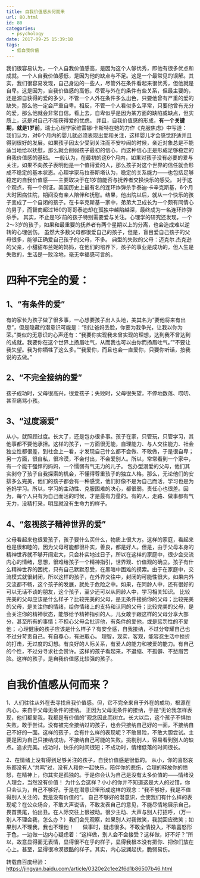 ```yaml
---
title: 自我价值感从何而来
url: 80.html
id: 80
categories:
  - psychology
date: 2017-09-25 15:39:18
tags:
  - 低自我价值
---
```


我们很容易认为，一个人自我价值感高，是因为这个人够优秀，即他有很多优点和成就。一个人自我价值感低，是因为他的缺点与不足。这是一个最常见的误解。其实，我们很容易发现，自己身边的一些人，尽管外在条件看起来很优秀，但他就是自卑。这是因为，自我价值感的高低，尽管与外在的条件有些关系，但最主要的，还是源自获得的爱的多少。不管一个人外在条件多么出色，只要他曾有严重的爱的缺失，那么他一定会严重自卑。相反，不管一个人看似多么平常，只要他曾有充分的爱，那么他就会非常自信。看上去，自卑似乎是因为某方面的缺陷或缺点，但实质上，这是对自己不能获得爱的忧虑。 并且，自我价值感的形成，**有一个关键期，就是1岁前**。瑞士心理学家维雷娜·卡斯特在她的力作《克服焦虑》中写道： 我们认为，对6个月内的婴儿就必须表现出爱和关注，这样婴儿才会感觉舒适并且得到很好的发展。如果孩子因太少受到关注而不安吵闹的时候，亲近对象总是不能适当地给以抚慰，那么就会削弱孩子最初的信心，而这种信心正是形成足够稳定的自我价值感的基础。 一般认为，在最初的这6个月内，如果对孩子没有必要的爱与关注，如果不向孩子表明他是一个值得爱的人，那么孩子对这个世界的信任就会形成不稳定的基本状态。心理学家马拉泰斯塔认为，稳定的关系能力——也包括足够稳定的自我价值感——主要取决于在1岁前能否与抚养者交换快乐的感受。 对于这个观点，有一个例证。美国历史上最有名的连环炸弹杀手泰迪·卡辛克斯基，6个月大时因病住院，期间没有亲人陪伴和抚慰。结果，他出院以后，就从一个快乐的孩子变成了一个自闭的孩子。在卡辛克斯基一家中，弟弟大卫成长为一个颇有同情心的男子，而智商超过160的哥哥泰迪却在孤独中越陷越深，最终成为一名连环炸弹杀手。 其实，不止是1岁前的孩子特别需要爱与关注。心理学的研究还发现，一个2～3岁的孩子，如果和最重要的抚养者有两个星期以上的分离，也会造成难以逆转的心理创伤。 虽然大多数父母都很爱自己的孩子，但是，盲目爱自己孩子的父母很多，能够正确爱自己孩子的父母，不多。 典型的失败的父母：迈克尔.杰克逊的父亲，小甜甜布兰妮的妈妈，在他们的培养下，孩子的事业是成功的，但人生是失败的，生活是一败涂地，毫无幸福感可言的。 
# 四种不完全的爱： 
## **1、“有条件的爱”**      
有的家长为孩子做了很多事，一心想要孩子出人头地，美其名为“要他将来有出息”，但是隐藏的潜意识可能是：“别让爸妈丢脸，你要为我争光，让我以你为荣。”类似的无意识的心声还有：“我要你实现我未曾实现的理想，达到我不曾达到的成就。我要你在这个世界上扬眉吐气，从而我也可以由你而扬眉吐气。”“不要让我失望。我为你牺牲了这么多。”“我爱你，而且也会一直爱你，只要你听话，按我说的去做。” 
## **2、“不完全接纳的爱”**      
孩子成功时，父母很高兴，很爱孩子；失败时，父母很失望，不停地数落、唠叨、甚至痛骂小孩。   
## **3、“过度溺爱”**      
从小，就照顾过度。长大了，还是包办很多事。孩子在家，只管玩，只管学习，其他事都不要他承担。这样的孩子，一方面很无能，自理能力、与人交往能力、社会独立性都很差，到社会上一看，才发现自己什么都不会做、不敢做，于是很自卑；另一方面，很自私，很冷漠，不会付出，不会爱别人。所以，常常看到一个家中，有一个能干强悍的妈妈，一个懦弱有气无力的儿子。 包办型溺爱的父母，他们其实剥夺了孩子自我探索的机会，不懂得尊重孩子的独立人格。那么，无论他们的安排多么完美，他们的孩子都会有一种感觉，他们好像不是为自己而活，学习也是为爸妈学习。所以，学习的主动性、克服困难的决心，都很弱。责任心也很差。因为，每个人只有为自己而活的时候，才是最有力量的。有的人，走路、做事都有气无力，没精打采，明显就没有生命力的样子。 
## **4、“忽视孩子精神世界的爱”**      
父母看起来也很爱孩子，孩子要什么买什么，物质上很大方。这样的家庭，看起来也是很和睦的，因为父母可能都很朴实，善良，都是好人。但是，由于父母本身的精神世界就不够开阔宏大，只会朴实地过日子，所以在这样的家庭中，很少会交流内心的情绪，思想，很难给孩子一个精神指引，世界观、价值观的确立。孩子有什么精神世界的困扰，只有自己默默忍受，在黑暗中困难的摸索。由于在家庭中，交流模式就很封闭，所以这样的孩子，在外界交往中，封闭的可能性很大。如果内外交流都不畅，这个孩子的发展，就处于危险之中。如果，在同龄人中，还有很好的可以无话不谈的朋友，这个孩子，至少还可以从同龄人中，学习相关知识。 比较完美的父母应该是什么样子？比较完美的父母，是无条件接纳你的父母；比较完美的父母，是关注你的情绪，给你情绪上的支持和认同的父母；比较完美的父母，是会关注你的精神状态，能够给予精神指引的人。儿女敢于跟这样的父母分享大部分，甚至所有的事情；不担心父母会批评他，有条件的爱他，或是惩罚性的不爱他； 心理健康的孩子应该是什么样子？有安全感，自我接纳，不过分夸耀自己也不过分苛责自己。有自尊心，有进取心。 理智，现实，客观，能容忍生活中挫折的打击，无过度的幻想。有良好的人际关系，有爱人的能力和被爱的能力。有自己的个性，不过分寻求社会赞许。这样的孩子看起来，不退缩、不孤僻、不愁眉苦脸。这样的孩子，是自我价值感比较强的孩子。 
# **自我价值感从何而来？** 
1、人们往往从外在去寻找自我价值感。但，它不完全来自于外在的成功，根源在内心，来自于父母无条件的接纳。 正因为父母无条件的接纳，于是“无论我怎样表现，他们都爱我，我都是有价值的”观念因此而树立。长大以后，这个孩子不惧怕失败，敢于尝试。没有被完全接纳过的孩子，也会只接纳自己好的一面，不接纳自己不好的一面。这样的孩子，会有什么样的表现呢？不敢冒险，不敢大胆尝试。主要是因为自己只接纳成功，不接纳自己可能的失败。挑剔别人，容易看到别人的缺点。追求完美。成功时，快乐的时间很短；不成功时，情绪低落的时间很长。 

2、在情绪上没有得到足够关注的孩子，自我价值感是很低的。 从小，你的喜怒哀乐都没有人“共鸣”过，没有人和你一起快乐，陪伴你的悲伤，合理的释放你的愤怒，在精神上，你其实是孤独的。于是你会认为自己是没有太多价值的——情绪没人理会，当然没有价值！ 为什么会这样？小小的你并不知道这是大人的过错，你只会认为，自己不够好。于是在潜意识里形成这样的观念：“我不够好，我是不值得别人关注的，我是没有价值的”。 自己不够好的潜意识，会使我们有什么样的表现呢？在公众场合，不敢大声说话，不敢发表自己的意见，不能尽情地展示自己，畏首畏尾，怕出丑。在人际交往上很被动。很少主动、大声与别人打招呼，（万一别人不理会我，怎么办？）我们会先观察，如果别人对我微笑，我就回应微笑；如果别人不理我，我也不理他！      做事时，疑虑很多。不敢全情投入，不敢喜怒形于色，一边做一边内心疑虑着：“这样做，别人会不会接受？这样做，好不好？”所以，故意显得面无表情，显得很不在乎的样子，显得我根本没有把你、把你们放在心上。甚至，显得很冷漠很酷的样子。其实，内心波澜起伏，脆弱易伤。   

转载自百度经验：https://jingyan.baidu.com/article/0320e2c1ee2f6d1b86507b46.html